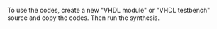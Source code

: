 To use the codes, create a new "VHDL module" or "VHDL testbench" source and copy the codes. Then run the synthesis.
